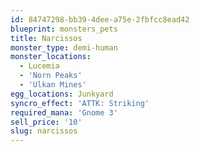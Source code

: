 ```yaml
---
id: 84747298-bb39-4dee-a75e-2fbfcc8ead42
blueprint: monsters_pets
title: Narcissos
monster_type: demi-human
monster_locations:
  - Lucemia
  - 'Norn Peaks'
  - 'Ulkan Mines'
egg_locations: Junkyard
syncro_effect: 'ATTK: Striking'
required_mana: 'Gnome 3'
sell_price: '10'
slug: narcissos
---
```

